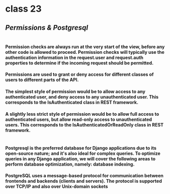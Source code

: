 # class 23
## _Permissions & Postgresql_
#
#### Permission checks are always run at the very start of the view, before any other code is allowed to proceed. Permission checks will typically use the authentication information in the request.user and request.auth properties to determine if the incoming request should be permitted.

#### Permissions are used to grant or deny access for different classes of users to different parts of the API.

#### The simplest style of permission would be to allow access to any authenticated user, and deny access to any unauthenticated user. This corresponds to the IsAuthenticated class in REST framework.

#### A slightly less strict style of permission would be to allow full access to authenticated users, but allow read-only access to unauthenticated users. This corresponds to the IsAuthenticatedOrReadOnly class in REST framework.

#
#### Postgresql is the preferred database for Django applications due to its open-source nature; and it's also ideal for complex queries. To optimize queries in any Django application, we will cover the following areas to perform database optimization, namely: database indexing.

#### PostgreSQL uses a message-based protocol for communication between frontends and backends (clients and servers). The protocol is supported over TCP/IP and also over Unix-domain sockets
